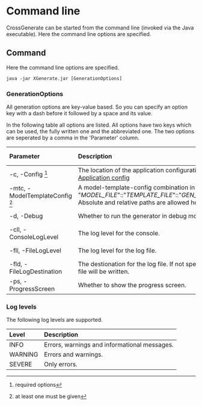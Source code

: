 # Command line

CrossGenerate can be started from the command line (invoked via the Java executable). Here the command line options are specified.

## Command
Here the command line options are specified.

``` xml
java -jar XGenerate.jar [GenerationOptions]
```

### GenerationOptions
All generation options are key-value based. So you can specify an option key with a dash before it followed by a space and its value.

In the following table all options are listed. All options have two keys which can be used, the fully written one and the abbreviated one. The two options are seperated by a comma in the 'Parameter' column.

| Parameter                        | Description | Default | Allowed values |
|:---                              |:--- |:--- |:--- |
| -c, -Config [^1]                 | The location of the application configuration file. See [Application config](./XGenAppConfig) | | |
| -mtc, -ModelTemplateConfig [^2]  | A model-template-config combination in the form: "_MODEL_FILE_"::"_TEMPLATE_FILE_"::"_GEN_CONFIG_FILE_". Absolute and relative paths are allowed here. | | |
| -d, -Debug                       | Whether to run the generator in debug mode. | false | true, false |
| -cll, -ConsoleLogLevel           | The log level for the console. | SEVERE | See [Log levels](#log-levels). |
| -fll, -FileLogLevel              | The log level for the log file. | INFO | See [Log levels](#log-levels). |
| -fld, -FileLogDestination        | The destionation for the log file. If not specified, no log file will be written. | | |
| -ps, -ProgressScreen             | Whether to show the progress screen. | false | true, false |

### Log levels
The following log levels are supported.

| Level           | Description |
|:---             |:--- |
| INFO            | Errors, warnings and informational messages. |
| WARNING         | Errors and warnings. |
| SEVERE          | Only errors. |


[comment]: Footnotes
[^1]: required options
[^2]: at least one must be given
